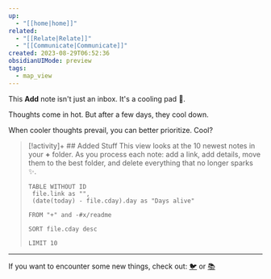 ```yaml
---
up:
  - "[[home|home]]"
related:
  - "[[Relate|Relate]]"
  - "[[Communicate|Communicate]]"
created: 2023-08-29T06:52:36
obsidianUIMode: preview
tags:
  - map_view
---
```

This **Add** note isn't just an inbox. It's a cooling pad 🧊.

Thoughts come in hot. But after a few days, they cool down.

When cooler thoughts prevail, you can better prioritize. Cool? 

> [!activity]+ ## Added Stuff
> This view looks at the 10 newest notes in your **+** folder. As you process each note: add a link, add details, move them to the best folder, and delete everything that no longer sparks ✨. 
> 
> ``` dataview
> TABLE WITHOUT ID
>  file.link as "",
>  (date(today) - file.cday).day as "Days alive"
> 
> FROM "+" and -#x/readme 
> 
> SORT file.cday desc
> 
> LIMIT 10
> ```

---

If you want to encounter some new things, check out: [🐦](https://www.twitter.com) or [📚](https://readwise.io/lyt/)